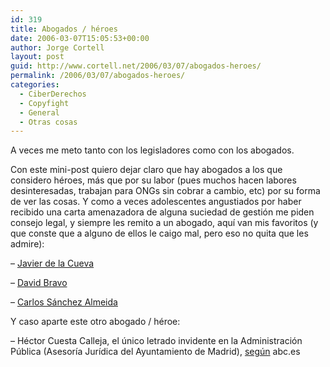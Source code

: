```yaml
---
id: 319
title: Abogados / héroes
date: 2006-03-07T15:05:53+00:00
author: Jorge Cortell
layout: post
guid: http://www.cortell.net/2006/03/07/abogados-heroes/
permalink: /2006/03/07/abogados-heroes/
categories:
  - CiberDerechos
  - Copyfight
  - General
  - Otras cosas
---
```

A veces me meto tanto con los legisladores como con los abogados.

Con este mini-post quiero dejar claro que hay abogados a los que considero héroes, más que por su labor (pues muchos hacen labores desinteresadas, trabajan para ONGs sin cobrar a cambio, etc) por su forma de ver las cosas. Y como a veces adolescentes angustiados por haber recibido una carta amenazadora de alguna suciedad de gestión me piden consejo legal, y siempre les remito a un abogado, aquí­ van mis favoritos (y que conste que a alguno de ellos le caigo mal, pero eso no quita que les admire):

– [Javier de la Cueva](http://www.derecho-internet.org/)

– [David Bravo](http://www.filmica.com/david_bravo)

– [Carlos Sánchez Almeida](http://www.tercerarepublica.com/)

Y caso aparte este otro abogado / héroe:

– Héctor Cuesta Calleja, el único letrado invidente en la Administración Pública (Asesorí­a Jurí­dica del Ayuntamiento de Madrid), [según](http://www.abc.es/abc/pg060307/prensa/noticias/Madrid/Madrid/200603/07/NAC-MAD-207.asp) abc.es